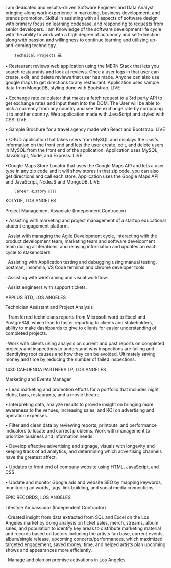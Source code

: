 
I am dedicated and results-driven Software Engineer and Data Analyst bringing along work experience in marketing, business development, and brands promotion. Skilful in assisting with all aspects of software design with primary focus on learning codebase, and responding to requests from senior developers. I am Knowledge of the software development life cycle with the ability to work with a high degree of autonomy and self-direction along with passion and willingness to continue learning and utilizing up-and-coming technology.

		Technical Projects 💻 

• Restaurant reviews web application using the MERN Stack that lets you search restaurants and look at reviews. Once a user logs in that user can create, edit, and delete reviews that user has made. Anyone can also use google maps to get directions to any restaurant. Application uses sample data from MongoDB, styling done with Bootstrap.
  LIVE

• Exchange rate calculator that makes a fetch request to a 3rd party API to get exchange rates and input them into the DOM. The User will be able to pick a currency from any country and see the exchange rate by comparing it to another country. Web application made with JavaScript and styled with CSS.
LIVE

• Sample Brochure for a travel agency made with React and Bootstrap.
LIVE

• CRUD application that takes users from MySQL and displays the user’s information on the front end and lets the user create, edit, and delete users in MySQL from the front end of the application. Application uses MySQL, JavaScript, Node, and Express.
LIVE

•Google Maps Store Locator that uses the Google Maps API and lets a user type in any zip code and it will show stores in that zip code, you can also get directions and call each store. Application uses the Google Maps API and JavaScript, NodeJS and MongoDB.
LIVE



		Career History 👨🏾‍💻

KOLYDE, LOS ANGELES

Project Management Associate (Independent Contractor)

•	Assisting with marketing and project management of a startup educational student engagement platform.

·	Assist with managing the Agile Development cycle, interacting with the product development team, marketing team and software development team during all iterations, and relaying information and updates on each cycle to stakeholders.

·	Assisting with Application testing and debugging using manual testing, postman, insomnia, VS Code terminal and chrome developer tools.

·	Assisting with wireframing and visual workflow.

·	Assist engineers with support tickets. 


APPLUS RTD, LOS ANGELES 

Technician Assistant and Project Analysis 

·	Transferred technicians reports from Microsoft word to Excel and PostgreSQL which lead to faster reporting to clients and stakeholders, ability to make dashboards to give to clients for easier understanding of completed projects.

·	Work with clients using analysis on current and past reports on completed projects and inspections to understand why inspections are failing and identifying root causes and how they can be avoided. Ultimately saving money and time by reducing the number of failed inspections.


1430 CAHUENGA PARTNERS LP, LOS ANGELES 

Marketing and Events Manager

•	Lead marketing and promotion efforts for a portfolio that includes night clubs, bars, restaurants, and a movie theatre. 

•	 Interpreting data, analyze results to provide insight on bringing more awareness to the venues, increasing sales, and ROI on advertising and operation expenses. 

•	Filter and clean data by reviewing reports, printouts, and performance indicators to locate and correct problems.  Work with management to prioritize business and information needs.

•	Develop effective advertising and signage, visuals with longevity and keeping track of ad analytics, and determining which advertising channels have the greatest affect. 

•	Updates to front end of company website using HTML, JavaScript, and CSS.

•	Update and monitor Google ads and website SEO by mapping keywords, monitoring ad words, tags, link building, and social media connections.


EPIC RECORDS, LOS ANGELES  

Lifestyle Ambassador (Independent Contractor)

·	Created insight from data extracted from SQL and Excel on the Los Angeles market by doing analysis on ticket sales, merch, streams, album sales, and population to identify key areas to distribute marketing material and records based on factors including the artists fan base, current events, album/single release, upcoming concerts/performances, which maximized targeted engagement, saved money, time, and helped artists plan upcoming shows and appearances more efficiently. 

·	Manage and plan on premise activations in Los Angeles.

